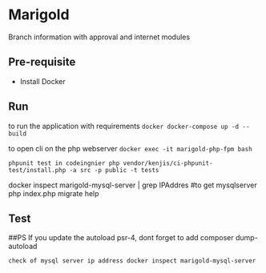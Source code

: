 # Marigold
Branch information with approval and internet modules


## Pre-requisite 
- Install Docker 


## Run 
to run the application with requirements
``docker
docker-compose up -d --build
``

to open cli on the php  webserver
``
docker exec -it marigold-php-fpm bash
``

`` phpunit test in codeingnier
php vendor/kenjis/ci-phpunit-test/install.php -a src -p public -t tests
``

docker inspect marigold-mysql-server | grep IPAddres #to get mysqlserver
php index.php migrate help
## Test

##PS 
If you update the autoload psr-4, dont forget to add composer dump-autoload


``
check of mysql server ip address
docker inspect marigold-mysql-server
``
